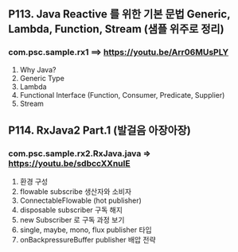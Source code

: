 ## P113. Java Reactive 를 위한 기본 문법 Generic, Lambda, Function, Stream (샘플 위주로 정리)
### com.psc.sample.rx1 ==> https://youtu.be/Arr06MUsPLY
1. Why Java?
2. Generic Type
3. Lambda
4. Functional Interface (Function, Consumer, Predicate, Supplier)
5. Stream

## P114. RxJava2 Part.1 (발걸음 아장아장)
### com.psc.sample.rx2.RxJava.java => https://youtu.be/sdbccXXnulE
1. 환경 구성
2. flowable subscribe 생산자와 소비자
3. ConnectableFlowable (hot publisher)
4. disposable subscriber 구독 해지
5. new Subscriber 로 구독 과정 보기
6. single, maybe, mono, flux publisher 타입
7. onBackpressureBuffer publisher 배압 전략